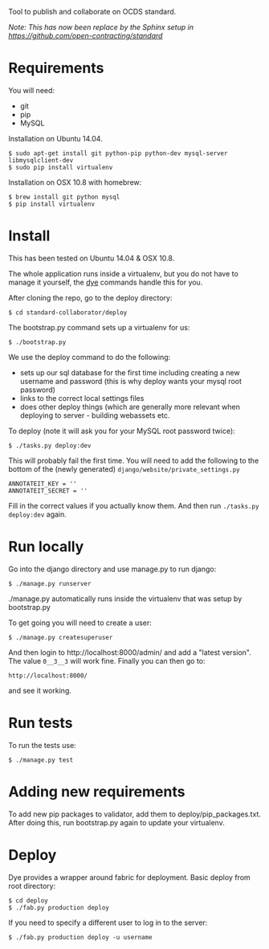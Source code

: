 Tool to publish and collaborate on OCDS standard.

*Note: This has now been replace by the Sphinx setup in https://github.com/open-contracting/standard*

Requirements
============
You will need:
* git
* pip
* MySQL

Installation on Ubuntu 14.04. 

    $ sudo apt-get install git python-pip python-dev mysql-server libmysqlclient-dev 
    $ sudo pip install virtualenv

Installation on OSX 10.8 with homebrew:

    $ brew install git python mysql
    $ pip install virtualenv


Install
=======
This has been tested on Ubuntu 14.04 & OSX 10.8.

The whole application runs inside a virtualenv, but you do not have to manage
it yourself, the [dye](https://github.com/aptivate/dye) commands handle this for you.

After cloning the repo, go to the deploy directory:

    $ cd standard-collaborator/deploy

The bootstrap.py command sets up a virtualenv for us:

    $ ./bootstrap.py

We use the deploy command to do the following:
* sets up our sql database for the first time including creating a new username and password (this is why deploy wants your mysql root password)
* links to the correct local settings files
* does other deploy things (which are generally more relevant when deploying to server - building webassets etc.


To deploy (note it will ask you for your MySQL root password twice):

    $ ./tasks.py deploy:dev

This will probably fail the first time.  You will need to add the following to
the bottom of the (newly generated) `django/website/private_settings.py`

    ANNOTATEIT_KEY = ''
    ANNOTATEIT_SECRET = ''

Fill in the correct values if you actually know them.  And then run 
`./tasks.py deploy:dev` again.


Run locally
===========
Go into the django directory and use manage.py to run django:

    $ ./manage.py runserver

./manage.py automatically runs inside the virtualenv that was setup
by bootstrap.py

To get going you will need to create a user:

    $ ./manage.py createsuperuser

And then login to http://localhost:8000/admin/ and add a "latest version".
The value `0__3__3` will work fine.  Finally you can then go to:

    http://localhost:8000/

and see it working.


Run tests
=========
To run the tests use:

    $ ./manage.py test


Adding new requirements
=======================
To add new pip packages to validator, add them to deploy/pip_packages.txt.
After doing this, run bootstrap.py again to update your virtualenv.


Deploy
======
Dye provides a wrapper around fabric for deployment. Basic deploy from root directory:

    $ cd deploy
    $ ./fab.py production deploy

If you need to specify a different user to log in to the server:

    $ ./fab.py production deploy -u username
